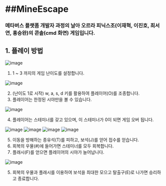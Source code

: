 # ##MineEscape

### 메타버스 플랫폼 개발자 과정의 날아 오르라 피닉스조(이재혁, 이진호, 최서연, 홍승완)의 콘솔(cmd 화면) 게임입니다.

## 1. 플레이 방법
![image](https://user-images.githubusercontent.com/77572658/163540222-417a362c-1d8e-4002-9cfd-0a01cfdaeda4.png)
1. 1 ~ 3 까지의 게임 난이도를 설정합니다.

![image](https://user-images.githubusercontent.com/77572658/163540429-2a745167-1c29-4a9e-bb22-0d2dec029d6a.png)

2. (난이도 1로 시작) w, a, s, d 키를 활용하여 플레이어(O)를 조종합니다.
3. 플레이어는 한정된 시야만을 볼 수 있습니다.

![image](https://user-images.githubusercontent.com/77572658/163542061-639c1fed-4ed4-49a1-ad77-136a6456aefa.png)

4. 플레이어는 스테미너를 갖고 있으며, 이 스테미너가 0이 되면 게임 오버 됩니다.

![image](https://user-images.githubusercontent.com/77572658/163540553-c0391063-d2e7-487c-a700-1d7bfdeaea31.png)
![image](https://user-images.githubusercontent.com/77572658/163540591-34916706-05f4-4f73-9945-6bd978bcd4f8.png)
![image](https://user-images.githubusercontent.com/77572658/163540760-176edbac-dd73-4090-a7e6-f8bb24a3818b.png)
![image](https://user-images.githubusercontent.com/77572658/163540787-53411ad9-b79d-4d7d-a6af-19f5fc212b59.png)

5. 이동을 방해하는 종유석(T)를 피하고, 보석(J)를 얻어 접수를 얻습니다. 
6. 회복의 우물(#)에 들어가면 스테미너를 모두 회복합니다.
7. 플래시(F)를 얻으면 플레이어의 시야가 늘어납니다.

![image](https://user-images.githubusercontent.com/77572658/163542294-0c3e296b-7f58-4962-9ddc-885f1f324f9c.png)

5. 회복의 우물과 플래시를 이용하여 보석을 최대한 모으고 탈출구(E)로 나가면 승리하고 종료합니다.
